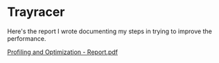# Trayracer

Here's the report I wrote documenting my steps in trying to improve the performance.

[Profiling and Optimization - Report.pdf](https://github.com/user-attachments/files/17818739/Profiling.and.Optimization.-.Report.pdf)
